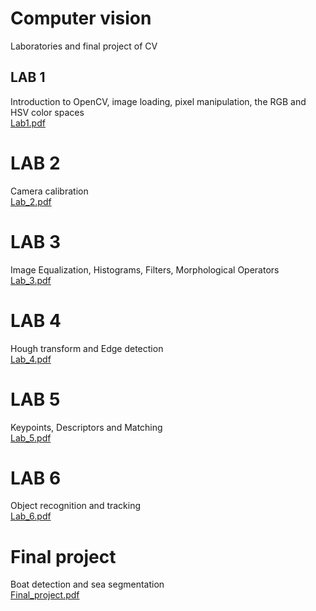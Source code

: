# Computer vision
Laboratories and final project of CV
## LAB 1 
Introduction to OpenCV, image loading, pixel manipulation, the RGB and HSV color spaces\
[Lab1.pdf](https://github.com/Gioo96/Computer-vision/files/10149242/Lab1.pdf)
# LAB 2
Camera calibration\
[Lab_2.pdf](https://github.com/Gioo96/Computer-vision/files/10149256/Lab_2.pdf)
# LAB 3
Image Equalization, Histograms, Filters, Morphological Operators\
[Lab_3.pdf](https://github.com/Gioo96/Computer-vision/files/10149257/Lab_3.pdf)
# LAB 4
Hough transform and Edge detection\
[Lab_4.pdf](https://github.com/Gioo96/Computer-vision/files/10149259/Lab_4.pdf)
# LAB 5
Keypoints, Descriptors and Matching\
[Lab_5.pdf](https://github.com/Gioo96/Computer-vision/files/10149260/Lab_5.pdf)
# LAB 6
Object recognition and tracking\
[Lab_6.pdf](https://github.com/Gioo96/Computer-vision/files/10149261/Lab_6.pdf)

# Final project
Boat detection and sea segmentation\
[Final_project.pdf](https://github.com/Gioo96/Computer-vision/files/10149268/Final_project.pdf)
